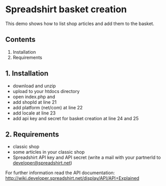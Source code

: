 # Spreadshirt basket creation
This demo shows how to list shop articles and add them to the basket.

## Contents
1. Installation
2. Requirements

## 1. Installation
* download and unzip
* upload to your htdocs directory
* open index.php and
* add shopId at line 21
* add platform (net/com) at line 22
* add locale at line 23
* add api key and secret for basket creation at line 24 and 25

## 2. Requirements
* classic shop
* some articles in your classic shop
* Spreadshirt API key and API secret (write a mail with your partnerId to developer@spreadshirt.net)

For further information read the API documentation: http://wiki.developer.spreadshirt.net/display/API/API+Explained